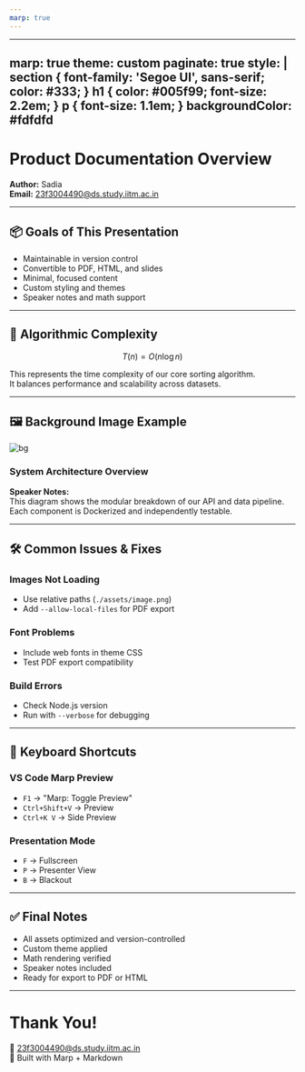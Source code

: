 ```yaml
---
marp: true
---
```


---
marp: true
theme: custom
paginate: true
style: |
  section {
    font-family: 'Segoe UI', sans-serif;
    color: #333;
  }
  h1 {
    color: #005f99;
    font-size: 2.2em;
  }
  p {
    font-size: 1.1em;
  }
backgroundColor: #fdfdfd
---

# Product Documentation Overview  
**Author:** Sadia  
**Email:** 23f3004490@ds.study.iitm.ac.in

---

## 📦 Goals of This Presentation

- Maintainable in version control  
- Convertible to PDF, HTML, and slides  
- Minimal, focused content  
- Custom styling and themes  
- Speaker notes and math support

---

## 🧠 Algorithmic Complexity

$$
T(n) = O(n \log n)
$$

This represents the time complexity of our core sorting algorithm.  
It balances performance and scalability across datasets.

---

## 🖼️ Background Image Example

![bg](./assets/architecture.png)

### System Architecture Overview

**Speaker Notes:**  
This diagram shows the modular breakdown of our API and data pipeline.  
Each component is Dockerized and independently testable.

---

## 🛠️ Common Issues & Fixes

### Images Not Loading
- Use relative paths (`./assets/image.png`)
- Add `--allow-local-files` for PDF export

### Font Problems
- Include web fonts in theme CSS
- Test PDF export compatibility

### Build Errors
- Check Node.js version
- Run with `--verbose` for debugging

---

## 🎯 Keyboard Shortcuts

### VS Code Marp Preview
- `F1` → "Marp: Toggle Preview"
- `Ctrl+Shift+V` → Preview
- `Ctrl+K V` → Side Preview

### Presentation Mode
- `F` → Fullscreen  
- `P` → Presenter View  
- `B` → Blackout

---

## ✅ Final Notes

- All assets optimized and version-controlled  
- Custom theme applied  
- Math rendering verified  
- Speaker notes included  
- Ready for export to PDF or HTML

---

# Thank You!  
📧 23f3004490@ds.study.iitm.ac.in  
🧠 Built with Marp + Markdown  
